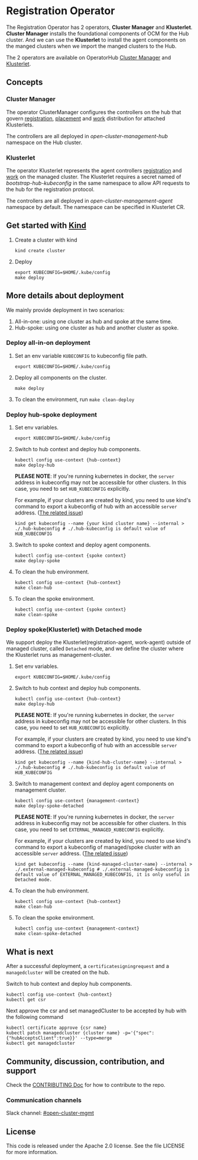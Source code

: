 # Registration Operator

The Registration Operator has 2 operators, **Cluster Manager** and **Klusterlet**.
**Cluster Manager** installs the foundational components of OCM for the Hub cluster.
And we can use the **Klusterlet** to install the agent components on the manged clusters when we import the manged clusters to the Hub.

The 2 operators are available on OperatorHub [Cluster Manager](https://operatorhub.io/operator/cluster-manager) and [Klusterlet](https://operatorhub.io/operator/klusterlet).

## Concepts

### Cluster Manager

The operator ClusterManager configures the controllers on the hub that govern [registration](https://github.com/open-cluster-management-io/registration), [placement](https://github.com/open-cluster-management-io/placement) and [work](https://github.com/open-cluster-management-io/work) distribution for attached Klusterlets.

The controllers are all deployed in _open-cluster-management-hub_ namespace on the Hub cluster.

### Klusterlet

The operator Klusterlet represents the agent controllers [registration](https://github.com/open-cluster-management-io/registration) and [work](https://github.com/open-cluster-management-io/work) on the managed cluster.
The Klusterlet requires a secret named of _bootstrap-hub-kubeconfig_ in the same namespace to allow API requests to the hub for the registration protocol.

The controllers are all deployed in _open-cluster-management-agent_ namespace by default. The namespace can be specified in Klusterlet CR.

## Get started with [Kind](https://kind.sigs.k8s.io/)

1. Create a cluster with kind
   ```shell
   kind create cluster 
   ```

2. Deploy
   ```shell
   export KUBECONFIG=$HOME/.kube/config
   make deploy
   ```

## More details about deployment

We mainly provide deployment in two scenarios:
1. All-in-one: using one cluster as hub and spoke at the same time.
2. Hub-spoke: using one cluster as hub and another cluster as spoke.

### Deploy all-in-on deployment

1. Set an env variable `KUBECONFIG` to kubeconfig file path. 
   ```shell
   export KUBECONFIG=$HOME/.kube/config
   ```
2. Deploy all components on the cluster.
   ```shell
   make deploy
   ```
3. To clean the environment, run `make clean-deploy`

### Deploy hub-spoke deployment

1. Set env variables.
   ```shell
   export KUBECONFIG=$HOME/.kube/config
   ```
2. Switch to hub context and deploy hub components.
   ```
   kubectl config use-context {hub-context}
   make deploy-hub
   ```
   **PLEASE NOTE**: If you're running kubernetes in docker, the `server` address in kubeconfig may not be accessible for other clusters. In this case, you need to set `HUB_KUBECONFIG` explicitly.

   For example, if your clusters are created by kind, you need to use kind's command to export a kubeconfig of hub with an accessible `server` address. ([The related issue](https://github.com/kubernetes-sigs/kind/issues/1305))

   ```shell
   kind get kubeconfig --name {your kind cluster name} --internal > ./.hub-kubeconfig # ./.hub-kubeconfig is default value of HUB_KUBECONFIG 
   ```
3. Switch to spoke context and deploy agent components.
    ```
    kubectl config use-context {spoke context}
    make deploy-spoke
    ```
4. To clean the hub environment.
   ```shell
   kubectl config use-context {hub-context} 
   make clean-hub
   ```
5. To clean the spoke environment.
   ```shell
   kubectl config use-context {spoke context} 
   make clean-spoke
   ``` 

### Deploy spoke(Klusterlet) with Detached mode

We support deploy the Klusterlet(registration-agent, work-agent) outside of managed cluster, called `Detached` mode, and we define the cluster where the Klusterlet runs as management-cluster.

1. Set env variables.
   ```shell
   export KUBECONFIG=$HOME/.kube/config
   ```
2. Switch to hub context and deploy hub components.
   ```
   kubectl config use-context {hub-context}
   make deploy-hub
   ```
   **PLEASE NOTE**: If you're running kubernetes in docker, the `server` address in kubeconfig may not be accessible for other clusters. In this case, you need to set `HUB_KUBECONFIG` explicitly.

   For example, if your clusters are created by kind, you need to use kind's command to export a kubeconfig of hub with an accessible `server` address. ([The related issue](https://github.com/kubernetes-sigs/kind/issues/1305))

   ```shell
   kind get kubeconfig --name {kind-hub-cluster-name} --internal > ./.hub-kubeconfig # ./.hub-kubeconfig is default value of HUB_KUBECONFIG
   ```
3. Switch to management context and deploy agent components on management cluster.
    ```
    kubectl config use-context {management-context}
    make deploy-spoke-detached
    ```

   **PLEASE NOTE**: If you're running kubernetes in docker, the `server` address in kubeconfig may not be accessible for other clusters. In this case, you need to set `EXTERNAL_MANAGED_KUBECONFIG` explicitly.

   For example, if your clusters are created by kind, you need to use kind's command to export a kubeconfig of managed/spoke cluster with an accessible `server` address. ([The related issue](https://github.com/kubernetes-sigs/kind/issues/1305))

   ```shell
   kind get kubeconfig --name {kind-managed-cluster-name} --internal > ./.external-managed-kubeconfig # ./.external-managed-kubeconfig is default value of EXTERNAL_MANAGED_KUBECONFIG, it is only useful in Detached mode.
   ```
4. To clean the hub environment.
   ```shell
   kubectl config use-context {hub-context}
   make clean-hub
   ```
5. To clean the spoke environment.
   ```shell
   kubectl config use-context {management-context}
   make clean-spoke-detached

## What is next

After a successful deployment, a `certificatesigningrequest` and a `managedcluster` will
be created on the hub.

Switch to hub context and deploy hub components.
```
kubectl config use-context {hub-context}
kubectl get csr
```
Next approve the csr and set managedCluster to be accepted by hub with the following command
```
kubectl certificate approve {csr name}
kubectl patch managedcluster {cluster name} -p='{"spec":{"hubAcceptsClient":true}}' --type=merge
kubectl get managedcluster
```

## Community, discussion, contribution, and support

Check the [CONTRIBUTING Doc](CONTRIBUTING.md) for how to contribute to the repo.

### Communication channels

Slack channel: [#open-cluster-mgmt](http://slack.k8s.io/#open-cluster-mgmt)

## License

This code is released under the Apache 2.0 license. See the file LICENSE for more information.
